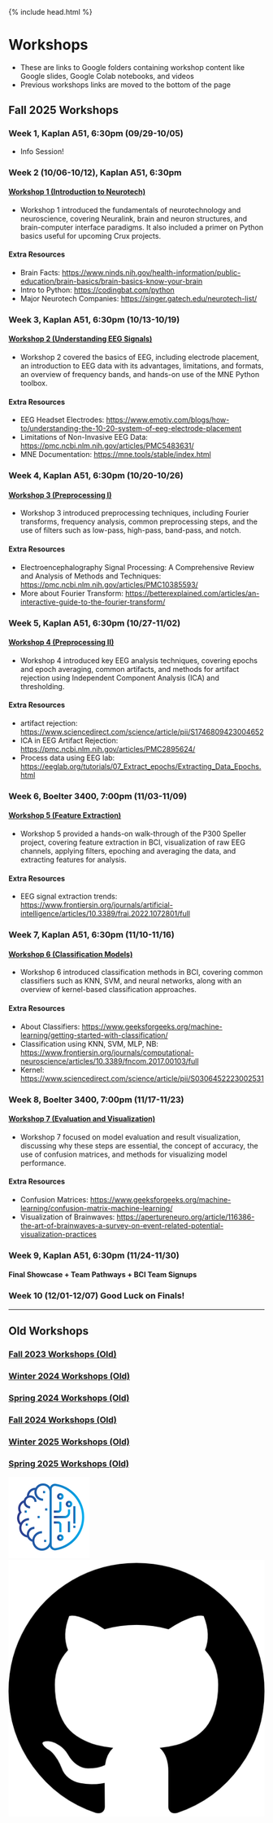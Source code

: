 <head>
  {% include head.html %}
  <title>CruX GitHub Page Home</title>
  <link rel="icon" type="image/x-icon" href="../images/favicon.ico">
</head>

<link rel="stylesheet" href="../css/styles.css">
  
# Workshops
- These are links to Google folders containing workshop content like Google slides, Google Colab notebooks, and videos
- Previous workshops links are moved to the bottom of the page

## Fall 2025 Workshops

### Week 1, Kaplan A51, 6:30pm  (09/29-10/05)
* Info Session! 

### Week 2 (10/06-10/12), Kaplan A51, 6:30pm
#### [Workshop 1 (Introduction to Neurotech)](https://drive.google.com/drive/folders/1G9DqVllTts4kL7drruCKLmHmHdAYo4Tc)
* Workshop 1 introduced the fundamentals of neurotechnology and neuroscience, covering Neuralink, brain and neuron structures, and brain-computer interface paradigms. It also included a primer on Python basics useful for upcoming Crux projects.
#### Extra Resources
* Brain Facts: https://www.ninds.nih.gov/health-information/public-education/brain-basics/brain-basics-know-your-brain
* Intro to Python: https://codingbat.com/python
* Major Neurotech Companies: https://singer.gatech.edu/neurotech-list/

### Week 3, Kaplan A51, 6:30pm (10/13-10/19)
#### [Workshop 2 (Understanding EEG Signals)](https://drive.google.com/drive/folders/1beOsy27og9hR1JBtVXKDrWlrjP-PnO1_)
* Workshop 2 covered the basics of EEG, including electrode placement, an introduction to EEG data with its advantages, limitations, and formats, an overview of frequency bands, and hands-on use of the MNE Python toolbox.
#### Extra Resources
* EEG Headset Electrodes: https://www.emotiv.com/blogs/how-to/understanding-the-10-20-system-of-eeg-electrode-placement
* Limitations of Non-Invasive EEG Data: https://pmc.ncbi.nlm.nih.gov/articles/PMC5483631/
* MNE Documentation: https://mne.tools/stable/index.html

### Week 4, Kaplan A51, 6:30pm (10/20-10/26)
#### [Workshop 3 (Preprocessing I)](https://drive.google.com/drive/folders/1D3VE93yXh4-OCX0R4xAN8Yl_BKmILfLT)
* Workshop 3 introduced preprocessing techniques, including Fourier transforms, frequency analysis, common preprocessing steps, and the use of filters such as low-pass, high-pass, band-pass, and notch.
#### Extra Resources
* Electroencephalography Signal Processing: A Comprehensive Review and Analysis of Methods and Techniques: https://pmc.ncbi.nlm.nih.gov/articles/PMC10385593/
* More about Fourier Transform: https://betterexplained.com/articles/an-interactive-guide-to-the-fourier-transform/

### Week 5, Kaplan A51, 6:30pm (10/27-11/02)
#### [Workshop 4 (Preprocessing II)](https://drive.google.com/drive/folders/1EtWsmANlcejFBEGIQkZxH2JP-KG2Biiq)
* Workshop 4 introduced key EEG analysis techniques, covering epochs and epoch averaging, common artifacts, and methods for artifact rejection using Independent Component Analysis (ICA) and thresholding.
#### Extra Resources
* artifact rejection: https://www.sciencedirect.com/science/article/pii/S1746809423004652
* ICA in EEG Artifact Rejection: https://pmc.ncbi.nlm.nih.gov/articles/PMC2895624/
* Process data using EEG lab: https://eeglab.org/tutorials/07_Extract_epochs/Extracting_Data_Epochs.html

### Week 6, Boelter 3400, 7:00pm (11/03-11/09)
#### [Workshop 5 (Feature Extraction)](https://drive.google.com/drive/folders/1Ip8U5egS2HJuVUzGQ3DPyeeU94StdDtA)
* Workshop 5 provided a hands-on walk-through of the P300 Speller project, covering feature extraction in BCI, visualization of raw EEG channels, applying filters, epoching and averaging the data, and extracting features for analysis.
#### Extra Resources
* EEG signal extraction trends: https://www.frontiersin.org/journals/artificial-intelligence/articles/10.3389/frai.2022.1072801/full

### Week 7, Kaplan A51, 6:30pm (11/10-11/16)
#### [Workshop 6 (Classification Models)](https://drive.google.com/drive/folders/1gfCR0hW4CbvX21GGyeo9lJ1KM7_Obmh9)
* Workshop 6 introduced classification methods in BCI, covering common classifiers such as KNN, SVM, and neural networks, along with an overview of kernel-based classification approaches.
#### Extra Resources
* About Classifiers: https://www.geeksforgeeks.org/machine-learning/getting-started-with-classification/
* Classification using KNN, SVM, MLP, NB: https://www.frontiersin.org/journals/computational-neuroscience/articles/10.3389/fncom.2017.00103/full
* Kernel: https://www.sciencedirect.com/science/article/pii/S0306452223002531

### Week 8, Boelter 3400, 7:00pm (11/17-11/23)
#### [Workshop 7 (Evaluation and Visualization)](https://drive.google.com/drive/folders/1afIG8-E0j8uGzQDHwKYVeX7uHJsg1DYJ)
* Workshop 7 focused on model evaluation and result visualization, discussing why these steps are essential, the concept of accuracy, the use of confusion matrices, and methods for visualizing model performance.
#### Extra Resources
* Confusion Matrices: https://www.geeksforgeeks.org/machine-learning/confusion-matrix-machine-learning/
* Visualization of Brainwaves: https://apertureneuro.org/article/116386-the-art-of-brainwaves-a-survey-on-event-related-potential-visualization-practices

### Week 9, Kaplan A51, 6:30pm (11/24-11/30)
#### Final Showcase + Team Pathways + BCI Team Signups

### Week 10 (12/01-12/07) Good Luck on Finals!

---

## Old Workshops
### [Fall 2023 Workshops (Old)](FallWorkshops.md)

### [Winter 2024 Workshops (Old)](WinterWorkshops.md)

### [Spring 2024 Workshops (Old)](SpringWorkshops.md)

### [Fall 2024 Workshops (Old)](FallWorkshops24.md)

### [Winter 2025 Workshops (Old)](WinterWorkshops25.md)

### [Spring 2025 Workshops (Old)](SpringWorkshops25.md)
<footer>
    <div id = "images">
        <a href="https://cruxucla.com">
        <img  class = "logo" border = "0" src = "../images/cruxUclaLogo.webp" alt = "CruX UCLA"/>
        </a>
        <a href="https://github.com/CruXUCLA">
        <img class = "logo" border = "0" src = "../images/githubLogo.png" alt = "Github"/>
        </a>
    </div>
</footer>
